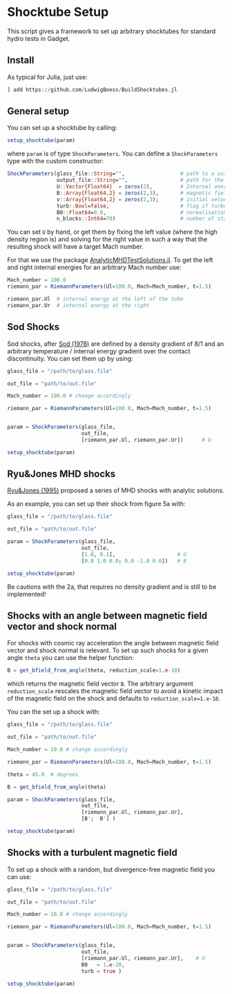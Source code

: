 # Shocktube Setup

This script gives a framework to set up arbitrary shocktubes for standard hydro tests in Gadget.

## Install

As typical for Julia, just use:
```julia
] add https://github.com/LudwigBoess/BuildShocktubes.jl
```

## General setup

You can set up a shocktube by calling:

```julia
setup_shocktube(param)
```

where `param` is of type `ShockParameters`.
You can define a `ShockParameters` type with the custom constructor:

```julia
ShockParameters(glass_file::String="",                  # path to a suitable glass file
                output_file::String="",                 # path for the output file
                U::Vector{Float64}  = zeros(2),         # Internal energy at the left and right end of the tube
                B::Array{Float64,2} = zeros(2,3),       # magnetic field vectors at left and right of the tube
                v::Array{Float64,2} = zeros(2,3);       # initial velocities at left and right of the tube
                turb::Bool=false,                       # flag if turbulent magnetic field is desired
                B0::Float64=0.0,                        # normalisation for a turbulent magnetic field
                n_blocks::Int64=70)                     # number of stacks of the glass files in each direction
```

You can set `U` by hand, or get them by fixing the left value (where the high density region is) and solving for the right value in such a way that the resulting shock will have a target Mach number.

For that we use the package [AnalyticMHDTestSolutions.jl](https://github.com/LudwigBoess/AnalyticMHDTestSolutions.jl).
To get the left and right internal energies for an arbitrary Mach number use:

```julia
Mach_number = 100.0
riemann_par = RiemannParameters(Ul=100.0, Mach=Mach_number, t=1.5)

riemann_par.Ul  # internal energy at the left of the tube
riemann_par.Ur  # internal energy at the right
```

## Sod Shocks

Sod shocks, after [Sod (1978)](https://doi.org/10.1016%2F0021-9991%2878%2990023-2) are defined by a density gradient of 8/1  and an arbitrary temperature / internal energy gradient over the contact discontinuity.
You can set them up by using:

```julia
glass_file = "/path/to/glass.file"

out_file = "path/to/out.file"

Mach_number = 100.0 # change accordingly

riemann_par = RiemannParameters(Ul=100.0, Mach=Mach_number, t=1.5)


param = ShockParameters(glass_file,
                        out_file,
                        [riemann_par.Ul, riemann_par.Ur])      # U

setup_shocktube(param)
```

## Ryu&Jones MHD shocks

[Ryu&Jones (1995)](https://ui.adsabs.harvard.edu/link_gateway/1995ApJ...442..228R/doi:10.1086/175437) proposed a series of MHD shocks with analytic solutions.

As an example, you can set up their shock from figure 5a with:

```julia
glass_file = "/path/to/glass.file"

out_file = "path/to/out.file"

param = ShockParameters(glass_file,
                        out_file,
                        [1.0, 0.1],                    # U
                        [0.0 1.0 0.0; 0.0 -1.0 0.0])   # B

setup_shocktube(param)
```

Be cautions with the 2a, that requires no density gradient and is still to be implemented!


## Shocks with an angle between magnetic field vector and shock normal

For shocks with cosmic ray acceleration the angle between magnetic field vector and shock normal is relevant.
To set up such shocks for a given angle `theta` you can use the helper function:

```julia
B = get_bfield_from_angle(theta, reduction_scale=1.e-10)
```

which returns the magnetic field vector `B`. The arbitrary argument `reduction_scale` rescales the magnetic field vector to avoid a kinetic impact of the magnetic field on the shock and defaults to `reduction_scale=1.e-10`.

You can the set up a shock with:

```julia
glass_file = "/path/to/glass.file"

out_file = "path/to/out.file"

Mach_number = 10.0 # change accordingly

riemann_par = RiemannParameters(Ul=100.0, Mach=Mach_number, t=1.5)

theta = 45.0  # degrees

B = get_bfield_from_angle(theta)

param = ShockParameters(glass_file,
                        out_file,
                        [riemann_par.Ul, riemann_par.Ur],
                        [B';  B'] )

setup_shocktube(param)
```

## Shocks with a turbulent magnetic field

To set up a shock with a random, but divergence-free magnetic field you can use:

```julia
glass_file = "/path/to/glass.file"

out_file = "path/to/out.file"

Mach_number = 10.0 # change accordingly

riemann_par = RiemannParameters(Ul=100.0, Mach=Mach_number, t=1.5)


param = ShockParameters(glass_file,
                        out_file,
                        [riemann_par.Ul, riemann_par.Ur],    # U
                        B0   = 1.e-20,
                        turb = true )

setup_shocktube(param)
```
